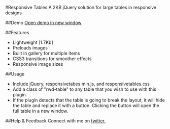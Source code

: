 #Responsive Tables
A 2KB jQuery solution for large tables in responsive designs


##Demo
<a href="http://kthornbloom.com/responsivetables" target="_blank">Open demo in new window</a>

##Features

- Lightweight [1.7Kb]
- Preloads images
- Built in gallery for multiple items
- CSS3 transitions for smoother effects
- Responsive image sizes

##Usage

- Include jQuery, responsivetabes.min.js, and responsivetables.css
- Add a class of "rwd-table" to any table that you wish to use with this plugin.
- If the plugin detects that the table is going to break the layout, it will hide the table and replace it with a button. Clicking the button will open the full table in a new window.


##Help & Feedback
Connect with me on <a href="https://twitter.com/kthornbloom" target="_blank">twitter.</a>

